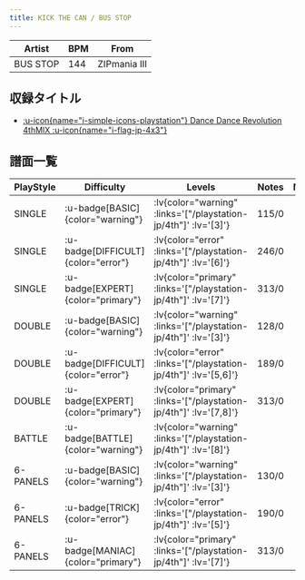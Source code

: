 ```yaml
---
title: KICK THE CAN / BUS STOP
---
```


|Artist|BPM|From|
|------|---|----|
|BUS STOP|144|ZIPmania III|

## 収録タイトル

- [ :u-icon{name="i-simple-icons-playstation"} Dance Dance Revolution 4thMIX :u-icon{name="i-flag-jp-4x3"} ](/playstation-jp/4th)

## 譜面一覧

|PlayStyle|Difficulty|Levels|Notes|Movie|
|---------|----------|------|-----|-----|
|SINGLE| :u-badge[BASIC]{color="warning"} | :lv{color="warning" :links='["/playstation-jp/4th"]' :lv='[3]'} |115/0||
|SINGLE| :u-badge[DIFFICULT]{color="error"} | :lv{color="error" :links='["/playstation-jp/4th"]' :lv='[6]'} |246/0||
|SINGLE| :u-badge[EXPERT]{color="primary"} | :lv{color="primary" :links='["/playstation-jp/4th"]' :lv='[7]'} |313/0||
|DOUBLE| :u-badge[BASIC]{color="warning"} | :lv{color="warning" :links='["/playstation-jp/4th"]' :lv='[3]'} |128/0||
|DOUBLE| :u-badge[DIFFICULT]{color="error"} | :lv{color="error" :links='["/playstation-jp/4th"]' :lv='[5,6]'} |189/0||
|DOUBLE| :u-badge[EXPERT]{color="primary"} | :lv{color="primary" :links='["/playstation-jp/4th"]' :lv='[7,8]'} |313/0||
|BATTLE| :u-badge[BATTLE]{color="warning"} | :lv{color="warning" :links='["/playstation-jp/4th"]' :lv='[8]'} |||
|6-PANELS| :u-badge[BASIC]{color="warning"} | :lv{color="warning" :links='["/playstation-jp/4th"]' :lv='[3]'} |130/0||
|6-PANELS| :u-badge[TRICK]{color="error"} | :lv{color="error" :links='["/playstation-jp/4th"]' :lv='[5]'} |190/0||
|6-PANELS| :u-badge[MANIAC]{color="primary"} | :lv{color="primary" :links='["/playstation-jp/4th"]' :lv='[7]'} |313/0||
